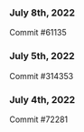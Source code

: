 ### July 8th, 2022

Commit #61135

### July 5th, 2022

Commit #314353


### July 4th, 2022

Commit #72281
